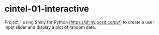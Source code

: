 # cintel-01-interactive

Project 1 using Shiny for Python [https://shiny.posit.co/py/] to create a user input slider and display a plot of random data.
